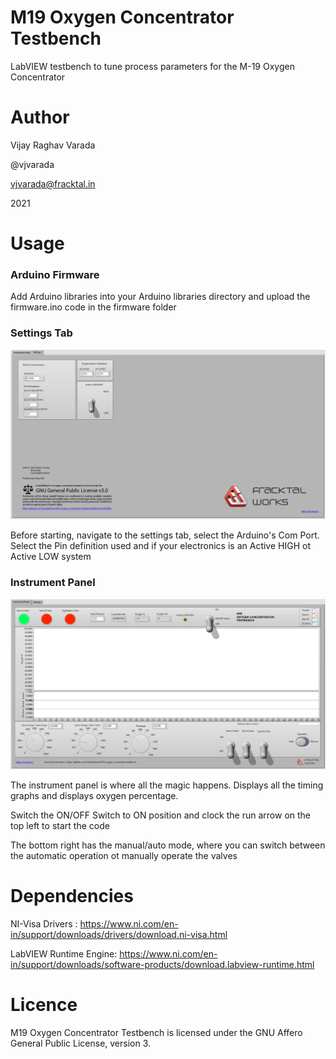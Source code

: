 # M19 Oxygen Concentrator Testbench
LabVIEW testbench to tune process parameters for the M-19 Oxygen Concentrator

# Author
Vijay Raghav Varada

@vjvarada

vjvarada@fracktal.in

2021

# Usage

### Arduino Firmware
Add Arduino libraries into your Arduino libraries directory and upload the firmware.ino code in the firmware folder

### Settings Tab
![alt text](https://github.com/FracktalWorks/M19-oxygen-concentrator-testbench/raw/main/Images/Settings%20Tab.png "Settings Tab")

Before starting, navigate to the settings tab, select the Arduino's Com Port. Select the Pin definition used and if your electronics is an Active HIGH ot Active LOW system

### Instrument Panel
![alt text](https://github.com/FracktalWorks/M19-oxygen-concentrator-testbench/raw/main/Images/Instrument%20Panel.png "Instrument Panel")

The instrument panel is where all the magic happens. Displays all the timing graphs and displays oxygen percentage. 

Switch the ON/OFF Switch to ON position and clock the run arrow on the top left to start the code

The bottom right has the manual/auto mode, where you can switch between the automatic operation ot manually operate the valves



# Dependencies
NI-Visa Drivers : https://www.ni.com/en-in/support/downloads/drivers/download.ni-visa.html

LabVIEW Runtime Engine: https://www.ni.com/en-in/support/downloads/software-products/download.labview-runtime.html



# Licence
M19 Oxygen Concentrator Testbench is licensed under the GNU Affero General Public License, version 3.